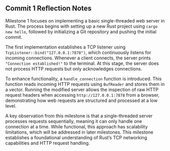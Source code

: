 ## Commit 1 Reflection Notes  

Milestone 1 focuses on implementing a basic single-threaded web server in Rust. The process begins with setting up a new Rust project using `cargo new hello`, followed by initializing a Git repository and pushing the initial commit.  

The first implementation establishes a TCP listener using `TcpListener::bind("127.0.0.1:7878")`, which continuously listens for incoming connections. Whenever a client connects, the server prints `"Connection established!"` to the terminal. At this stage, the server does not process HTTP requests but only acknowledges connections.  

To enhance functionality, a `handle_connection` function is introduced. This function reads incoming HTTP requests using `BufReader` and stores them in a vector. Running the modified server allows the inspection of raw HTTP request headers when accessing `http://127.0.0.1:7878` from a browser, demonstrating how web requests are structured and processed at a low level.  

A key observation from this milestone is that a single-threaded server processes requests sequentially, meaning it can only handle one connection at a time. While functional, this approach has scalability limitations, which will be addressed in later milestones. This milestone establishes a foundational understanding of Rust’s TCP networking capabilities and HTTP request handling.  
